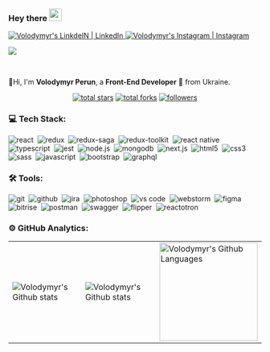 ### Hey there <img src="https://media.giphy.com/media/hvRJCLFzcasrR4ia7z/giphy.gif" width="25px" height="25px">
<a href="https://www.linkedin.com/in/volodymyr-perun-85b4ab18b/">
 <img alt="Volodymyr's LinkdeIN | LinkedIn" src="https://img.shields.io/badge/linkedin-0077B5.svg?&style=for-the-badge&logo=linkedin&logoColor=white" />
</a>
<a href="https://www.instagram.com/volodimirperun/">
 <img alt="Volodymyr's Instagram | Instagram" src="https://img.shields.io/badge/instagram-E4405F.svg?&style=for-the-badge&logo=instagram&logoColor=white" />
</a>

![](https://visitor-badge.glitch.me/badge?page_id=VolodymyrPerun.VolodymyrPerun)

<br />

📍Hi, I'm <b>Volodymyr Perun</b>, a <b>Front-End Developer</b> 🚀 from Ukraine.

<div align="center">
  <a href="https://github.com/VolodymyrPerun?tab=repositories&sort=stargazers">
    <img alt="total stars" title="Total stars on GitHub" src="https://custom-icon-badges.herokuapp.com/badge/dynamic/json?logo=star&color=7c007c&labelColor=640464&label=Stars&style=for-the-badge&query=%24.stars&url=https://api.github-star-counter.workers.dev/user/VolodymyrPerun"/></a>
  <a href="https://github.com/VolodymyrPerun?tab=repositories&sort=stargazers">
    <img alt="total forks" title="Total forks on GitHub" src="https://custom-icon-badges.herokuapp.com/badge/dynamic/json?logo=fork&color=55960c&labelColor=488207&label=Forks&style=for-the-badge&query=%24.forks&url=https://api.github-star-counter.workers.dev/user/VolodymyrPerun"/></a>
  <a href="https://github.com/VolodymyrPerun">
    <img alt="followers" title="Follow me on Github" src="https://custom-icon-badges.herokuapp.com/github/followers/VolodymyrPerun?color=236ad3&labelColor=1155ba&style=for-the-badge&logo=person-add&label=Follow&logoColor=white"/></a>
</div>

### 💻 Tech Stack:

<img alt="react" src="https://img.shields.io/badge/react-61DAFB.svg?&style=for-the-badge&logo=react&logoColor=fff" />&nbsp;
<img alt="redux" src="https://img.shields.io/badge/redux-764ABC.svg?&style=for-the-badge&logo=redux&logoColor=fff" />&nbsp;
<img alt="redux-saga" src="https://img.shields.io/badge/redux saga-939393.svg?&style=for-the-badge&logo=redux-saga&logoColor=fff" />&nbsp;
<img alt="redux-toolkit" src="https://img.shields.io/badge/redux toolkit-764ABC.svg?&style=for-the-badge&logo=redux&logoColor=fff" />&nbsp;
<img alt="react native" src="https://img.shields.io/badge/react native-61DAFB.svg?&style=for-the-badge&logo=react&logoColor=fff" />&nbsp;
<img alt="typescript" src="https://img.shields.io/badge/typescript-007ACC.svg?&style=for-the-badge&logo=typescript&logoColor=fff" />&nbsp;
<img alt="jest" src="https://img.shields.io/badge/jest-C21325.svg?&style=for-the-badge&logo=jest&logoColor=fff" />&nbsp;
<img alt="node.js" src="https://img.shields.io/badge/node.js-90C53F.svg?&style=for-the-badge&logo=node.js&logoColor=fff" />&nbsp;
<img alt="mongodb" src="https://img.shields.io/badge/mongodb-26A944.svg?&style=for-the-badge&logo=mongodb&logoColor=fff" />&nbsp;
<img alt="next.js" src="https://img.shields.io/badge/next.js-000.svg?&style=for-the-badge&logo=next.js&logoColor=fff" />&nbsp;
<img alt="html5" src="https://img.shields.io/badge/html-E34F26.svg?&style=for-the-badge&logo=html5&logoColor=fff" />&nbsp;
<img alt="css3" src="https://img.shields.io/badge/css-1572B6.svg?&style=for-the-badge&logo=css3&logoColor=fff" />&nbsp;
<img alt="sass" src="https://img.shields.io/badge/sass-CF649A.svg?&style=for-the-badge&logo=sass&logoColor=fff" />&nbsp;
<img alt="javascript" src="https://img.shields.io/badge/javascript-F7DF1E.svg?&style=for-the-badge&logo=javascript&logoColor=fff" />&nbsp;
<img alt="bootstrap" src="https://img.shields.io/badge/bootstrap-7610F7.svg?&style=for-the-badge&logo=bootstrap&logoColor=fff" />&nbsp;
<img alt="graphql" src="https://img.shields.io/badge/graphql-E10098.svg?&style=for-the-badge&logo=graphql&logoColor=fff" />&nbsp;

### 🛠 Tools:

<img alt="git" src="https://img.shields.io/badge/git-F05033.svg?&style=for-the-badge&logo=git&logoColor=fff" />&nbsp;
<img alt="github" src="https://img.shields.io/badge/github-000.svg?&style=for-the-badge&logo=github&logoColor=fff" />&nbsp;
<img alt="jira" src="https://img.shields.io/badge/jira-2D80FF.svg?&style=for-the-badge&logo=jira&logoColor=fff" />&nbsp;
<img alt="photoshop" src="https://img.shields.io/badge/photoshop-31A8FF.svg?&style=for-the-badge&logo=adobe-photoshop&logoColor=fff" />&nbsp;
<img alt="vs code" src="https://img.shields.io/badge/vs code-007ACC.svg?&style=for-the-badge&logo=visual-studio-code&logoColor=fff" />&nbsp;
<img alt="webstorm" src="https://img.shields.io/badge/webstorm-02C6D1.svg?&style=for-the-badge&logo=webstorm&logoColor=fff" />&nbsp;
<img alt="figma" src="https://img.shields.io/badge/figma-E10098.svg?&style=for-the-badge&logo=figma&logoColor=fff" />&nbsp;
<img alt="bitrise" src="https://img.shields.io/badge/bitrise-7610F7.svg?&style=for-the-badge&logo=bitrise&logoColor=fff" />&nbsp;
<img alt="postman" src="https://img.shields.io/badge/postman-E34F26.svg?&style=for-the-badge&logo=postman&logoColor=fff" />&nbsp;
<img alt="swagger" src="https://img.shields.io/badge/swagger-26A944.svg?&style=for-the-badge&logo=swagger&logoColor=fff" />&nbsp;
<img alt="flipper" src="https://img.shields.io/badge/flipper-7610F7.svg?&style=for-the-badge" />&nbsp;
<img alt="reactotron" src="https://img.shields.io/badge/reactotron-E34F26.svg?&style=for-the-badge&logo=react&logoColor=fff" />&nbsp;

### ⚙ GitHub Analytics:

<table>
  <tr>
    <td>
      <img align="left" src="https://github-readme-stats.vercel.app/api?username=VolodymyrPerun&show_icons=true&count_private=true&theme=algolia" alt="Volodymyr's Github stats" />
    </td>
    <td>
      <img align="left" src="https://github-readme-streak-stats.herokuapp.com/?user=VolodymyrPerun&theme=algolia" alt="Volodymyr's Github stats" />
    </td>
    <td>
      <img height="195px" align="right" alt="Volodymyr's Github Languages" src="https://github-readme-stats.vercel.app/api/top-langs/?username=volodymyrperun&theme=algolia&layout=compact" />
    </td>
  </tr>
</table>

